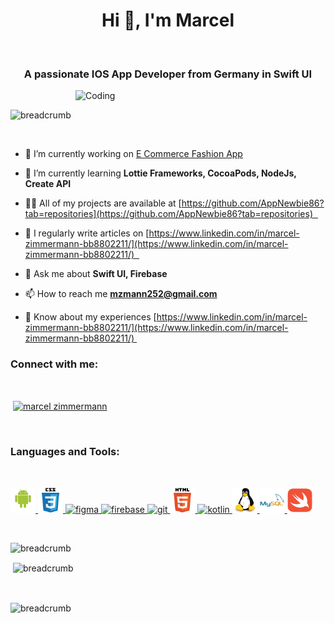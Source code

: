 <h1 align="center">Hi 👋, I'm Marcel</h1> 
<h3 align="center">A passionate IOS App Developer from Germany in Swift UI</h3>

<img align="right" alt="Coding" width="400" src="https://cdn.dribbble.com/users/1162077/screenshots/3848914/programmer.gif"> 

<p align="left"> <img src="https://komarev.com/ghpvc/?username=breadcrumb&label=Profile%20views&color=0e75b6&style=flat" alt="breadcrumb" />
</p>  

- 🔭 I’m currently working on
  [E Commerce Fashion App](https://github.com/AppNewbie86/E-Commerce)
  
- 🌱 I’m currently learning
  **Lottie Frameworks, CocoaPods, NodeJs, Create API**
  
- 👨‍💻 All of my projects are available at
  [https://github.com/AppNewbie86?tab=repositories](https://github.com/AppNewbie86?tab=repositories)  
- 📝 I regularly write articles on
  [https://www.linkedin.com/in/marcel-zimmermann-bb8802211/](https://www.linkedin.com/in/marcel-zimmermann-bb8802211/)  
- 💬 Ask me about
  **Swift UI, Firebase**  
- 📫 How to reach me
  **mzmann252@gmail.com**  
- 📄 Know about my experiences
  [https://www.linkedin.com/in/marcel-zimmermann-bb8802211/](https://www.linkedin.com/in/marcel-zimmermann-bb8802211/) 

<h3 align="left">Connect with me:</h3> 

<p align="left"> <a href="https://linkedin.com/in/marcel zimmermann" target="blank"><img align="center" src="https://raw.githubusercontent.com/rahuldkjain/github-profile-readme-generator/master/src/images/icons/Social/linked-in-alt.svg" alt="marcel zimmermann" height="30" width="40" /></a> </p>  <h3 align="left">Languages and Tools:</h3> <p align="left"> <a href="https://developer.android.com" target="_blank" rel="noreferrer"> <img src="https://raw.githubusercontent.com/devicons/devicon/master/icons/android/android-original-wordmark.svg" alt="android" width="40" height="40"/> </a> <a href="https://www.w3schools.com/css/" target="_blank" rel="noreferrer"> <img src="https://raw.githubusercontent.com/devicons/devicon/master/icons/css3/css3-original-wordmark.svg" alt="css3" width="40" height="40"/> </a> <a href="https://www.figma.com/" target="_blank" rel="noreferrer"> <img src="https://www.vectorlogo.zone/logos/figma/figma-icon.svg" alt="figma" width="40" height="40"/> </a> <a href="https://firebase.google.com/" target="_blank" rel="noreferrer"> <img src="https://www.vectorlogo.zone/logos/firebase/firebase-icon.svg" alt="firebase" width="40" height="40"/> </a> <a href="https://git-scm.com/" target="_blank" rel="noreferrer"> <img src="https://www.vectorlogo.zone/logos/git-scm/git-scm-icon.svg" alt="git" width="40" height="40"/> </a> <a href="https://www.w3.org/html/" target="_blank" rel="noreferrer"> <img src="https://raw.githubusercontent.com/devicons/devicon/master/icons/html5/html5-original-wordmark.svg" alt="html5" width="40" height="40"/> </a> <a href="https://kotlinlang.org" target="_blank" rel="noreferrer"> <img src="https://www.vectorlogo.zone/logos/kotlinlang/kotlinlang-icon.svg" alt="kotlin" width="40" height="40"/> </a> <a href="https://www.linux.org/" target="_blank" rel="noreferrer"> <img src="https://raw.githubusercontent.com/devicons/devicon/master/icons/linux/linux-original.svg" alt="linux" width="40" height="40"/> </a> <a href="https://www.mysql.com/" target="_blank" rel="noreferrer"> <img src="https://raw.githubusercontent.com/devicons/devicon/master/icons/mysql/mysql-original-wordmark.svg" alt="mysql" width="40" height="40"/> </a> <a href="https://developer.apple.com/swift/" target="_blank" rel="noreferrer"> <img src="https://raw.githubusercontent.com/devicons/devicon/master/icons/swift/swift-original.svg" alt="swift" width="40" height="40"/> </a> </p>  <p><img align="left" src="https://github-readme-stats.vercel.app/api/top-langs?username=breadcrumb&show_icons=true&locale=en&layout=compact" alt="breadcrumb" /></p>  <p>&nbsp;<img align="center" src="https://github-readme-stats.vercel.app/api?username=breadcrumb&show_icons=true&locale=en" alt="breadcrumb" /></p>  <p><img align="center" src="https://github-readme-streak-stats.herokuapp.com/?user=breadcrumb&" alt="breadcrumb" /></p> 
